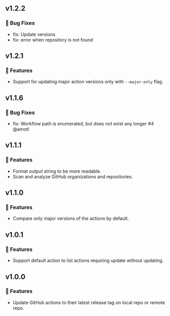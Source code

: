 ## v1.2.2

### 🐛 Bug Fixes

- fix: Update versions
- fix: error when repository is not found

## v1.2.1

### 🚀 Features

- Support for updating major action versions only with `--major-only` flag.

## v1.1.6

### 🐛 Bug Fixes

- fix: Workflow path is enumerated, but does not exist any longer #4 @amotl

## v1.1.1

### 🚀 Features

- Format output string to be more readable.
- Scan and analyze GitHub organizations and repositories.

## v1.1.0

### 🚀 Features

- Compare only major versions of the actions by default.

## v1.0.1

### 🚀 Features

- Support default action to list actions requiring update without updating.

## v1.0.0

### 🚀 Features

- Update GitHub actions to their latest release tag on local repo or remote repo.

<!--
### 🐛 Bug Fixes
### 🚀 Features
-->